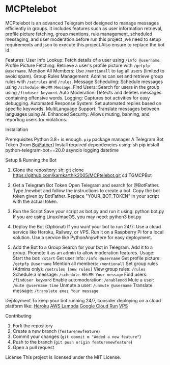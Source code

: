 # MCPtelebot

MCPtelebot is an advanced Telegram bot designed to manage messages efficiently in groups. It includes features such as user information retrieval, profile picture fetching, group mentions, rule management, scheduled messaging, and user moderation.before run this project ,we need to setup requirements and json to execute this project.Also ensure to replace the bot id.

 Features:
 User Info Lookup: Fetch details of a user using `/info @username`.
 Profile Picture Fetching: Retrieve a user's profile picture with `/getpfp @username`.
 Mention All Members: Use `/mentionall` to tag all users (limited to avoid spam).
 Group Rules Management: Admins can set and retrieve group rules with `/setrules` and `/rules`.
 Message Scheduling: Schedule messages using `/schedule HH:MM Message`.
 Find Users: Search for users in the group using `/finduser keyword`.
 Auto Moderation: Detects and deletes messages containing offensive words.
 Logging: Captures bot activities for easy debugging.
 Automated Response System: Set automated replies based on specific keywords.
 MultiLanguage Support: Translate messages between languages using AI.
 Enhanced Security: Allows muting, banning, and reporting users for violations.

 Installation

 Prerequisites
 Python 3.8+ is enough.
 `pip` package manager
A Telegram Bot Token (from [BotFather](https://t.me/botfather))
Install required dependencies using:
sh
pip install python-telegram-bot==20.0 asyncio logging datetime

Setup & Running the Bot

1. Clone the repository:
   sh:
   git clone <https://github.com/karnkarthik2005/MCPtelebot.git>
   cd TGMCPBot
2. Get a Telegram Bot Token
Open Telegram and search for @BotFather.
Type /newbot and follow the instructions to create a bot.
Copy the bot token given by BotFather.
Replace "YOUR_BOT_TOKEN" in your script with the actual token.

3. Run the Script
Save your script as bot.py and run it using:
python bot.py
If you are using Linux/macOS, you may need:
python3 bot.py
4. Deploy the Bot (Optional)
If you want your bot to run 24/7:
Use a cloud service like Heroku, Railway, or VPS.
Run it on a Raspberry Pi for a local solution.
Use a service like PythonAnywhere for easy deployment.

5. Add the Bot to a Group
Search for your bot in Telegram.
Add it to a group.
Promote it as an admin to allow moderation features.
 Usage:
 Start the bot: `/start`
 Get user info: `/info @username`
 Get profile picture: `/getpfp @username`
 Mention all members: `/mentionall`
 Set group rules (Admins only): `/setrules [new rules]`
 View group rules: `/rules`
 Schedule a message: `/schedule HH:MM Your message`
 Find users: `/finduser keyword`
 Enable automoderation: `/enablemod`
 Mute a user: `/mute @username time`
 Unmute a user: `/unmute @username`
 Translate message: `/translate enes Your message`

 Deployment
To keep your bot running 24/7, consider deploying on a cloud platform like:
 [Heroku](https://www.heroku.com/)
 [AWS Lambda](https://aws.amazon.com/lambda/)
 [Google Cloud Run](https://cloud.google.com/run/)
 [VPS](https://www.digitalocean.com/)

 Contributing

1. Fork the repository
2. Create a new branch (`featurenewfeature`)
3. Commit your changes (`git commit m "Added a new feature"`)
4. Push to the branch (`git push origin featurenewfeature`)
5. Open a pull request

 License
This project is licensed under the MIT License.

